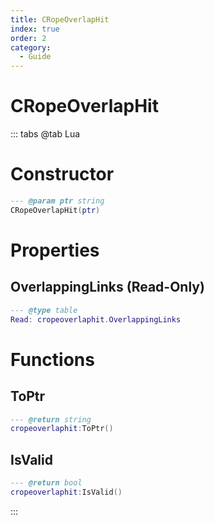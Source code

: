 ```yaml
---
title: CRopeOverlapHit
index: true
order: 2
category:
  - Guide
---
```


# CRopeOverlapHit

::: tabs
@tab Lua
# Constructor
```lua
--- @param ptr string
CRopeOverlapHit(ptr)
```
# Properties
## OverlappingLinks (Read-Only)
```lua
--- @type table
Read: cropeoverlaphit.OverlappingLinks
```
# Functions
## ToPtr
```lua
--- @return string
cropeoverlaphit:ToPtr()
```
## IsValid
```lua
--- @return bool
cropeoverlaphit:IsValid()
```

:::